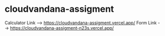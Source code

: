 # cloudvandana-assigment
Calculator Link --> https://cloudvandana-assigment.vercel.app/
Form Link -->       https://cloudvandana-assigment-n23s.vercel.app/

